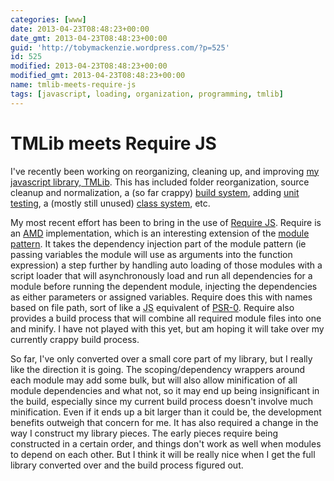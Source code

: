 ```yaml
---
categories: [www]
date: 2013-04-23T08:48:23+00:00
date_gmt: 2013-04-23T08:48:23+00:00
guid: 'http://tobymackenzie.wordpress.com/?p=525'
id: 525
modified: 2013-04-23T08:48:23+00:00
modified_gmt: 2013-04-23T08:48:23+00:00
name: tmlib-meets-require-js
tags: [javascript, loading, organization, programming, tmlib]
---
```


TMLib meets Require JS
======================

I've recently been working on reorganizing, cleaning up, and improving [my javascript library, TMLib](https://github.com/tobymackenzie/Web-ClientBehavior).  This has included folder reorganization, source cleanup and normalization, a (so far crappy) [build system](https://github.com/tobymackenzie/Web-ClientBehavior/blob/7d6d5679729f1e2e803c503d29e45206426fb311/build/build.php), adding [unit testing](https://github.com/tobymackenzie/Web-ClientBehavior/tree/master/test), a (mostly still unused) [class system](https://github.com/tobymackenzie/Web-ClientBehavior/blob/55aa09716c05ece9188a578344b0d95a4250ba03/src/core/classes.js#L73), etc.

My most recent effort has been to bring in the use of [Require JS](http://requirejs.org/).  Require is an [AMD](https://github.com/amdjs/amdjs-api/wiki/AMD) implementation, which is an interesting extension of the [module pattern](http://addyosmani.com/resources/essentialjsdesignpatterns/book/#modulepatternjavascript).  It takes the dependency injection part of the module pattern (ie passing variables the module will use as arguments into the function expression) a step further by handling auto loading of those modules with a script loader that will asynchronously load and run all dependencies for a module before running the dependent module, injecting the dependencies as either parameters or assigned variables.  Require does this with names based on file path, sort of like a <abbr title="javascript">JS</abbr> equivalent of [PSR-0](https://github.com/php-fig/fig-standards/blob/master/accepted/PSR-0.md).  Require also provides a build process that will combine all required module files into one and minify.  I have not played with this yet, but am hoping it will take over my currently crappy build process.

So far, I've only converted over a small core part of my library, but I really like the direction it is going.  The scoping/dependency wrappers around each module may add some bulk, but will also allow minification of all module dependencies and what not, so it may end up being insignificant in the build, especially since my current build process doesn't involve much minification.  Even if it ends up a bit larger than it could be, the development benefits outweigh that concern for me.  It has also required a change in the way I construct my library pieces.  The early pieces require being constructed in a certain order, and things don't work as well when modules to depend on each other.  But I think it will be really nice when I get the full library converted over and the build process figured out.
